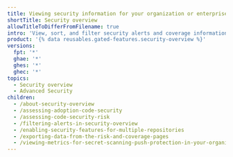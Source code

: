 ```yaml
---
title: Viewing security information for your organization or enterprise
shortTitle: Security overview
allowTitleToDifferFromFilename: true
intro: 'View, sort, and filter security alerts and coverage information from across your organization or enterprise, and enable security features for their repositories.'
product: '{% data reusables.gated-features.security-overview %}'
versions:
  fpt: '*'
  ghae: '*'
  ghes: '*'
  ghec: '*'
topics:
  - Security overview
  - Advanced Security
children:
  - /about-security-overview
  - /assessing-adoption-code-security
  - /assessing-code-security-risk
  - /filtering-alerts-in-security-overview
  - /enabling-security-features-for-multiple-repositories
  - /exporting-data-from-the-risk-and-coverage-pages
  - /viewing-metrics-for-secret-scanning-push-protection-in-your-organization
---
```

